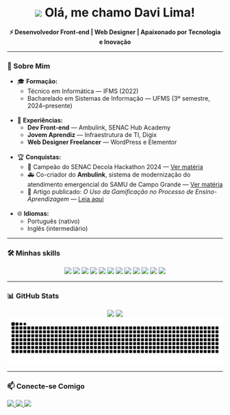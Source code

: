 <h1 align="center">
  <img src="https://raw.githubusercontent.com/iampavangandhi/iampavangandhi/master/gifs/Hi.gif" width="28px"> Olá, me chamo Davi Lima!
</h1>

<p align="center"><b>⚡ Desenvolvedor Front-end | Web Designer | Apaixonado por Tecnologia e Inovação</b></p>

<hr>

<h3>🚀 Sobre Mim</h3>

<ul>
  <li>
    🎓 <strong>Formação:</strong>
    <ul>
      <li>Técnico em Informática — IFMS (2022)</li>
      <li>Bacharelado em Sistemas de Informação — UFMS (3º semestre, 2024–presente)</li>
    </ul>
  </li>
  
  <br/>
  
  <li>
    💼 <strong>Experiências:</strong>
    <ul>
      <li><strong>Dev Front-end</strong> — Ambulink, SENAC Hub Academy</li>
      <li><strong>Jovem Aprendiz</strong> — Infraestrutura de TI, Digix</li>
      <li><strong>Web Designer Freelancer</strong> — WordPress e Elementor</li>
    </ul>
  </li>
    
  <br/>
  
  <li>
    🏆 <strong>Conquistas:</strong>
    <ul>
      <li>🏅 Campeão do SENAC Decola Hackathon 2024 — <a href="https://www.campogrande.ms.gov.br/cgnoticias/noticia/inovacao-na-saude-publica-com-apoio-da-sesau-hackathon-senac-decola-premia-solucoes-tecnologicas-desenvolvidas-para-o-samu/" target="_blank">Ver matéria</a></li>
      <li>🚑 Co-criador do <strong>Ambulink</strong>, sistema de modernização do atendimento emergencial do SAMU de Campo Grande — <a href="https://g1.globo.com/ms/mato-grosso-do-sul/videos-bom-dia-ms/video/sistema-criado-por-estudantes-moderniza-atendimento-emergencial-13489822.ghtml" target="_blank">Ver matéria</a></li>
      <li>📄 Artigo publicado: <em>O Uso da Gamificação no Processo de Ensino-Aprendizagem</em> — <a href="https://sol.sbc.org.br/index.php/sbgames_estendido/article/view/23708" target="_blank">Leia aqui</a></li>
    </ul>
  </li>
  
  <br/>
  
  <li>
    🌐 <strong>Idiomas:</strong>
    <ul>
      <li>Português (nativo)</li>
      <li>Inglês (intermediário)</li>
    </ul>
  </li>
</ul>

<hr>

<h3>🛠️ Minhas skills</h3>

<p align="center">
  <img src="https://img.shields.io/badge/React-61DAFB?logo=react&logoColor=black&style=for-the-badge">
  <img src="https://img.shields.io/badge/JavaScript-F7DF1E?logo=javascript&logoColor=black&style=for-the-badge">
  <img src="https://img.shields.io/badge/Tailwind_CSS-38B2AC?logo=tailwind-css&logoColor=white&style=for-the-badge">
  <img src="https://img.shields.io/badge/HTML5-E34F26?logo=html5&logoColor=white&style=for-the-badge">
  <img src="https://img.shields.io/badge/CSS3-1572B6?logo=css3&logoColor=white&style=for-the-badge">
  <img src="https://img.shields.io/badge/PostgreSQL-4169E1?logo=postgresql&logoColor=white&style=for-the-badge">
  <img src="https://img.shields.io/badge/Docker-2496ED?logo=docker&logoColor=white&style=for-the-badge">
  <img src="https://img.shields.io/badge/Git-F05032?logo=git&logoColor=white&style=for-the-badge">
  <img src="https://img.shields.io/badge/WordPress-21759B?logo=wordpress&logoColor=white&style=for-the-badge">
  <img src="https://img.shields.io/badge/Elementor-92003B?logo=elementor&logoColor=white&style=for-the-badge">
  <img src="https://img.shields.io/badge/Figma-F24E1E?logo=figma&logoColor=white&style=for-the-badge">
  <img src="https://img.shields.io/badge/Photoshop-31A8FF?logo=adobe-photoshop&logoColor=white&style=for-the-badge">
</p>

<hr>

<h3>📊 GitHub Stats</h3>

<p align="center">
  <img height="150em" src="https://github-readme-stats.vercel.app/api?username=davirlima&show_icons=true&locale=pt-br&layout=compact&theme=dark&icon_color=FB8C00"/>
  <img height="150em" src="https://github-readme-streak-stats.herokuapp.com/?user=davirlima&theme=dark&hide_border=false&locale=pt-br"/>
  <picture>
    <source media="(prefers-color-scheme: dark)" srcset="https://raw.githubusercontent.com/davirlima/davirlima/output/github-contribution-grid-snake-dark.svg">
    <source media="(prefers-color-scheme: light)" srcset="https://raw.githubusercontent.com/davirlima/davirlima/output/github-contribution-grid-snake.svg">
    <img align="center" alt="GitHub Contribution Grid Snake Animation" src="https://raw.githubusercontent.com/davirlima/davirlima/output/github-contribution-grid-snake.svg">
  </picture>
</p>


<hr>

<h3>📫 Conecte-se Comigo</h3>

<p>
  <a href="https://www.linkedin.com/in/davirlima/" target="_blank">
    <img src="https://img.shields.io/badge/LinkedIn-0A66C2?logo=linkedin&logoColor=white&style=for-the-badge">
  </a>
  <a href="mailto:davirodrigueslima.2004@gmail.com">
    <img src="https://img.shields.io/badge/Gmail-D14836?logo=gmail&logoColor=white&style=for-the-badge">
  </a>
  <a href="https://www.behance.net/davirlima" target="_blank">
    <img src="https://img.shields.io/badge/Behance-1769FF?logo=behance&logoColor=white&style=for-the-badge">
  </a>
</p>
